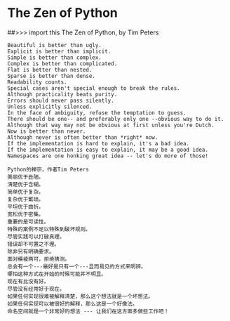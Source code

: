 The Zen of Python
===

##>>> import this
    The Zen of Python, by Tim Peters

    Beautiful is better than ugly.
    Explicit is better than implicit.
    Simple is better than complex.
    Complex is better than complicated.
    Flat is better than nested.
    Sparse is better than dense.
    Readability counts.
    Special cases aren't special enough to break the rules.
    Although practicality beats purity.
    Errors should never pass silently.
    Unless explicitly silenced.
    In the face of ambiguity, refuse the temptation to guess.
    There should be one-- and preferably only one --obvious way to do it.
    Although that way may not be obvious at first unless you're Dutch.
    Now is better than never.
    Although never is often better than *right* now.
    If the implementation is hard to explain, it's a bad idea.
    If the implementation is easy to explain, it may be a good idea.
    Namespaces are one honking great idea -- let's do more of those!

    Python的禅宗，作者Tim Peters
    美丽优于丑陋。
    清楚优于含糊。
    简单优于复杂。
    复杂优于繁琐。
    平坦优于曲折。
    宽松优于密集。
    重要的是可读性。
    特殊的案例不足以特殊到破坏规则。
    尽管实践可以打破真理。
    错误却不可置之不理。
    除非另有明确要求。
    面对模棱两可，拒绝猜测。
    总会有一个---最好是只有一个---显而易见的方式来明辨。
    哪怕这种方式在开始的时候可能并不明显。
    现在有比没有好。
    尽管没有经常好于现在。
    如果任何实现很难被解释清楚，那么这个想法就是一个坏想法。
    如果任何实现可以被很好的解释，那么这是一个好像法。
    命名空间就是一个非常好的想法 --- 让我们在这方面多做些工作吧！
